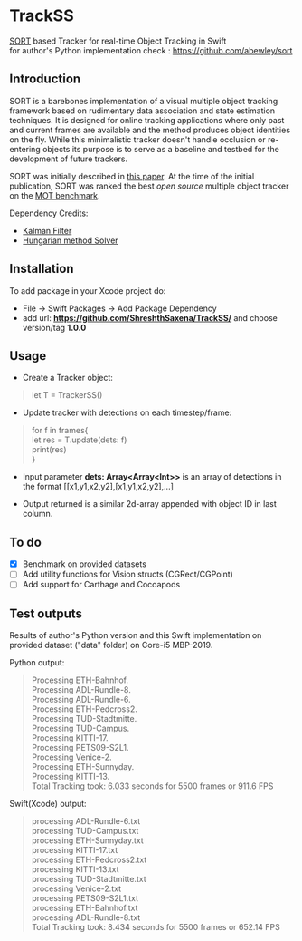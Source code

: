 # TrackSS

[SORT](http://arxiv.org/abs/1602.00763) based Tracker for real-time Object Tracking in Swift <br>
for author's Python implementation check : https://github.com/abewley/sort


## Introduction

SORT is a barebones implementation of a visual multiple object tracking framework based on rudimentary data association and state estimation techniques. It is designed for online tracking applications where only past and current frames are available and the method produces object identities on the fly. While this minimalistic tracker doesn't handle occlusion or re-entering objects its purpose is to serve as a baseline and testbed for the development of future trackers.

SORT was initially described in [this paper](http://arxiv.org/abs/1602.00763). At the time of the initial publication, SORT was ranked the best *open source* multiple object tracker on the [MOT benchmark](https://motchallenge.net/results/2D_MOT_2015/).

Dependency Credits: 
- [Kalman Filter](https://github.com/wearereasonablepeople/KalmanFilter)
- [Hungarian method Solver](https://github.com/Jasagredo/Hume)


## Installation 

To add package in your Xcode project do: 
- File -> Swift Packages -> Add Package Dependency
- add url: **https://github.com/ShreshthSaxena/TrackSS/** and choose version/tag **1.0.0**

## Usage

- Create a Tracker object:
> let T = TrackerSS()

- Update tracker with detections on each timestep/frame:
>for f in frames{<br>
>    let res = T.update(dets: f)<br>
>    print(res)<br>
>}

- Input parameter **dets: Array<Array\<Int>>** is an array of detections in the format [[x1,y1,x2,y2],[x1,y1,x2,y2],...]

- Output returned is a similar 2d-array appended with object ID in last column.

## To do

- [x] Benchmark on provided datasets
- [ ] Add utility functions for Vision structs (CGRect/CGPoint)
- [ ] Add support for Carthage and Cocoapods

## Test outputs

Results of author's Python version and this Swift implementation on provided dataset ("data" folder) on Core-i5 MBP-2019.

Python output:<br>
> Processing ETH-Bahnhof.<br>
> Processing ADL-Rundle-8.<br>
> Processing ADL-Rundle-6.<br>
> Processing ETH-Pedcross2.<br>
> Processing TUD-Stadtmitte.<br>
> Processing TUD-Campus.<br>
> Processing KITTI-17.<br>
> Processing PETS09-S2L1.<br>
> Processing Venice-2.<br>
> Processing ETH-Sunnyday.<br>
> Processing KITTI-13.<br>
> Total Tracking took: 6.033 seconds for 5500 frames or 911.6 FPS<br>

Swift(Xcode) output:<br>
> processing ADL-Rundle-6.txt<br>
> processing TUD-Campus.txt<br>
> processing ETH-Sunnyday.txt<br>
> processing KITTI-17.txt<br>
> processing ETH-Pedcross2.txt<br>
> processing KITTI-13.txt<br>
> processing TUD-Stadtmitte.txt<br>
> processing Venice-2.txt<br>
> processing PETS09-S2L1.txt<br>
> processing ETH-Bahnhof.txt<br>
> processing ADL-Rundle-8.txt<br>
> Total Tracking took: 8.434 seconds for 5500 frames or 652.14 FPS<br>

